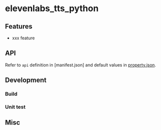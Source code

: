 # elevenlabs_tts_python

<!-- brief introduction for the extension -->

## Features

<!-- main features introduction -->

- xxx feature

## API

Refer to `api` definition in [manifest.json] and default values in [property.json](property.json).

<!-- Additional API.md can be referred to if extra introduction needed -->

## Development

### Build

<!-- build dependencies and steps -->

### Unit test

<!-- how to do unit test for the extension -->

## Misc

<!-- others if applicable -->
